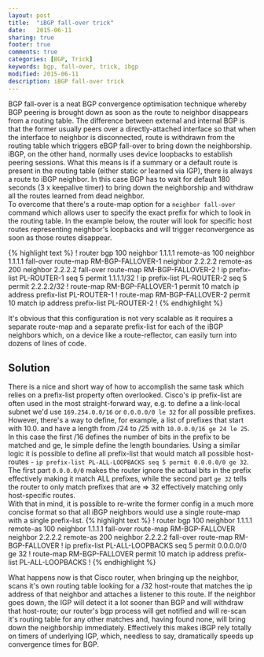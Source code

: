 ```yaml
---
layout: post
title:  "iBGP fall-over trick"
date:   2015-06-11
sharing: true
footer: true
comments: true
categories: [BGP, Trick]
keywords: bgp, fall-over, trick, ibgp
modified: 2015-06-11
description: iBGP fall-over trick
---
```


BGP fall-over is a neat BGP convergence optimisation technique whereby BGP peering is brought down as soon as the route to neighbor disappears from a routing table.
The difference between external and internal BGP is that the former usually peers over a directly-attached interface so that when the interface to neighbor is disconnected,
route is withdrawn from the routing table which triggers eBGP fall-over to bring down the neighborship.
iBGP, on the other hand, normally uses device loopbacks to establish peering sessions. What this means is if a summary or a default route is present in the routing table (either static or learned
via IGP), there is always a route to iBGP neighbor. In this case BGP has to wait for default 180 seconds (3 x keepalive timer) to bring down the neighborship and withdraw all the routes learned from dead neighbor.  
To overcome that there's a route-map option for a `neighbor fall-over` command which allows user to specify the exact prefix for which to look in the routing table. In the example below, the router will 
look for specific host routes representing neighbor's loopbacks and will trigger reconvergence as soon as those routes disappear. 

<!--more-->

{% highlight text %}
!
router bgp 100
 neighbor 1.1.1.1 remote-as 100
 neighbor 1.1.1.1 fall-over route-map RM-BGP-FALLOVER-1
 neighbor 2.2.2.2 remote-as 200
 neighbor 2.2.2.2 fall-over route-map RM-BGP-FALLOVER-2
!
ip prefix-list PL-ROUTER-1 seq 5 permit 1.1.1.1/32
!
ip prefix-list PL-ROUTER-2 seq 5 permit 2.2.2.2/32
!
route-map RM-BGP-FALLOVER-1 permit 10
 match ip address prefix-list PL-ROUTER-1
!
route-map RM-BGP-FALLOVER-2 permit 10
 match ip address prefix-list PL-ROUTER-2
!
{% endhighlight %}

It's obvious that this configuration is not very scalable as it requires a separate route-map and a separate prefix-list for each of the iBGP neighbors which, 
on a device like a route-reflector, can easily turn into dozens of lines of code.

## Solution
There is a nice and short way of how to accomplish the same task which relies on a prefix-list property often overlooked. Cisco's ip prefix-list are often used in the 
most straight-forward way, e.g. to define a a link-local subnet we'd use `169.254.0.0/16` or `0.0.0.0/0 le 32` for all possible prefixes. However, there's a way 
to define, for example, a list of prefixes that start with 10.0. and have a length from /24 to /25 with `10.0.0.0/16 ge 24 le 25`. In this case the first /16 defines
the number of bits in the prefix to be matched and ge, le simple define the length boundaries. Using a similar logic it is possible to define all prefix-list that
would match all possible host-routes - `ip prefix-list PL-ALL-LOOPBACKS seq 5 permit 0.0.0.0/0 ge 32`. The first part `0.0.0.0/0` makes the router ignore the actual
bits in the prefix effectively making it match ALL prefixes, while the second part `ge 32` tells the router to only match prefixes that are => 32 effectively matching 
only host-specific routes.  
With that in mind, it is possible to re-write the former 
config in a much more concise format so that all iBGP neighbors would use a single route-map with a single prefix-list.
 {% highlight text %}
!
router bgp 100
 neighbor 1.1.1.1 remote-as 100
 neighbor 1.1.1.1 fall-over route-map RM-BGP-FALLOVER
 neighbor 2.2.2.2 remote-as 200
 neighbor 2.2.2.2 fall-over route-map RM-BGP-FALLOVER
!
ip prefix-list PL-ALL-LOOPBACKS seq 5 permit 0.0.0.0/0 ge 32
!
route-map RM-BGP-FALLOVER permit 10
 match ip address prefix-list PL-ALL-LOOPBACKS
!
{% endhighlight %}

What happens now is that Cisco router, when bringing up the neighbor, scans it's own routing table looking for a /32 host-route that matches the ip address of that neighbor and 
attaches a listener to this route. If the neighbor goes down, the IGP will detect it a lot sooner than BGP and will withdraw that host-route; our router's bgp process will get notified
and will re-scan it's routing table for any other matches and, having found none, will bring down the neighborship immediately. Effectively this makes iBGP rely totally on timers of underlying IGP, which,
needless to say, dramatically speeds up convergence times for BGP.